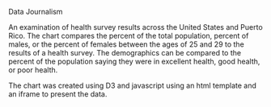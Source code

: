 Data Journalism

An examination of health survey results across the United States and Puerto Rico. The chart compares the percent of the total population, percent of males, or
the percent of females between the ages of 25 and 29 to the results of a health survey. The demographics can be compared to the percent of the population saying
they were in excellent health, good health, or poor health.

The chart was created using D3 and javascript using an html template and an iframe to present the data.